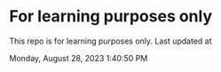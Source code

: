 # For learning purposes only
This repo is for learning purposes only.
Last updated at

Monday, August 28, 2023 1:40:50 PM

